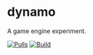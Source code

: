 # dynamo
A game engine experiment.

[![Pulls](https://img.shields.io/docker/pulls/nixdata/dynamo.svg)](https://hub.docker.com/r/nixdata/dynamo/)
[![Build](https://img.shields.io/docker/build/nixdata/dynamo.svg)](https://hub.docker.com/r/nixdata/dynamo/)
